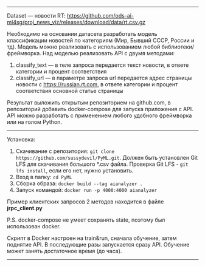 -----

Dataset — новости RT: 
https://github.com/ods-ai-ml4sg/proj_news_viz/releases/download/data/rt.csv.gz 

Необходимо на основании датасета разработать модель классификации новостей по категориям (Мир, Бывший СССР, России и тд). Модель можно реализовать с использованием любой библиотеки/фреймворка. Над моделью реализовать API с двумя методами:
1.  classify_text — в теле запроса передается текст новости, в ответе категории и процент соответствия
2.  classify_url — в параметре запроса url передается адрес страницы новости с https://russian.rt.com,  в ответе категории и процент соответствия основной статье страницы

Результат выложить открытым репозиторием на github.com, в репозиторий добавить docker-compose для запуска приложения с API.  API можно разработать с применением любого удобного фреймворка или на голом Python.

-----
Установка:

1) Скачивание с репозитория: `git clone https://github.com/sussydevil/PyML.git`.
Должен быть установлен Git LFS для скачивания большого *.csv файла. Проверка Git LFS - `git lfs install`, если его нет, нужно установить.
2) Вход в папку: `cd PyML`
3) Сборка образа: `docker build --tag aianalyzer .`
4) Запуск командой: `docker run -p 4000:4000 aianalyzer`

Пример клиентских запросов 2 методов находится в файле **jrpc_client.py**

P.S. docker-compose не умеет сохранять state, поэтому был использован docker.

Скрипт в Docker настроен на train&run, сначала обучение, затем поднятие API. В последующие разы запускается сразу API.
Обучение может занять достаточное время (до часа).

-----

